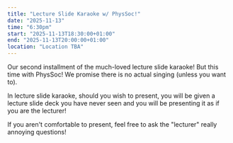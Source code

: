 ```yaml
---
title: "Lecture Slide Karaoke w/ PhysSoc!"
date: "2025-11-13"
time: "6:30pm"
start: "2025-11-13T18:30:00+01:00"
end: "2025-11-13T20:00:00+01:00"
location: "Location TBA"
---
```


Our second installment of the much-loved lecture slide karaoke! But this time with PhysSoc! We promise there is no actual singing (unless you want to).

In lecture slide karaoke, should you wish to present, you will be given a lecture slide deck you have never seen and you will be presenting it as if you are the lecturer!

If you aren't comfortable to present, feel free to ask the "lecturer" really annoying questions!
